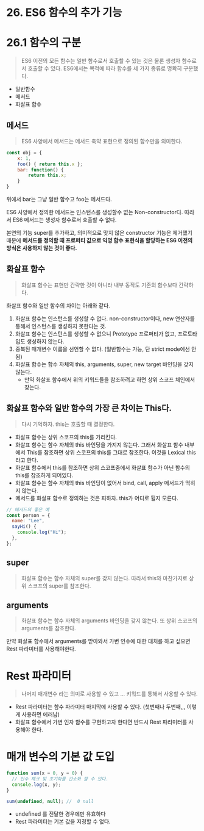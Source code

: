# 26. ES6 함수의 추가 기능

# 26.1 함수의 구분

> ES6 이전의 모든 함수는 일반 함수로서 호출할 수 있는 것은 물론 생성자 함수로서 호출할 수 있다. ES6에서는 목적에 따라 함수를 세 가지 종류로 명확히 구분했다.

- 일반함수
- 메서드
- 화살표 함수

## 메서드

> ES6 사양에서 메서드는 메서드 축약 표현으로 정의된 함수만을 의미한다.

```javascript
const obj = {
	x: 1,
	foo() { return this.x };
	bar: function() {
		return this.x;
	}
}
```

위에서 bar는 그냥 일반 함수고 foo는 메서드다.

ES6 사양에서 정의한 메서드는 인스턴스를 생성할수 없는 Non-constructor다. 따라서 ES6 메서드는 생성자 함수로서 호출할 수 없다.

본연의 기능 super를 추가하고, 의미적으로 맞지 않은 constructor 기능은 제거했기 때문에
**메서드를 정의할 때 프로퍼티 값으로 익명 함수 표현식을 할당하는 ES6 이전의 방식은 사용하지 않는 것이 좋다.**

## 화살표 함수

> 화살표 함수는 표현만 간략한 것이 아니라 내부 동작도 기존의 함수보다 간략하다.

화살표 함수와 일반 함수의 차이는 아래와 같다.

1. 화살표 함수는 인스턴스를 생성할 수 없다. non-constructor이다, new 연산자를 통해서 인스턴스를 생성하지 못한다는 것.
2. 화살표 함수는 인스턴스를 생성할 수 없으니 Prototype 프로퍼티가 없고, 프로토타입도 생성하지 않는다.
3. 중복된 매개변수 이름을 선언할 수 없다. (일반함수는 가능, 단 strict mode에선 안됨)
4. 화살표 함수는 함수 자체의 this, arguments, super, new target 바인딩을 갖지 않는다.
   - 만약 화살표 함수에서 위의 키워드들을 참조하려고 하면 상위 스코프 체인에서 찾는다.

## 화삻표 함수와 일반 함수의 가장 큰 차이는 This다.

> 다시 기억하자. this는 호출할 때 결정한다.

- 화살표 함수는 상위 스코프의 this를 가리킨다.
- 화살표 함수는 함수 자체의 this 바인딩을 가지지 않는다. 그래서 화살표 함수 내부에서 This를 참조하면 상위 스코프의 this를 그대로 참조한다. 이것을 Lexical this라고 한다.
- 화살표 함수에서 this를 참조하면 상위 스코프중에서 화살표 함수가 아닌 함수의 this를 참조하게 되어있다.
- 화살표 함수는 함수 자체의 this 바인딩이 없어서 bind, call, apply 메서드가 먹히지 않는다.
- 메서드를 화살표 함수로 정의하는 것은 피하자. this가 어디로 튈지 모른다.

```javascript
// 메서드의 좋은 예
const person = {
  name: "Lee",
  sayHi() {
    console.log("Hi");
  },
};
```

## super

> 화살표 함수는 함수 자체의 super를 갖지 않는다. 따라서 this와 마찬가지로 상위 스코프의 super를 참조한다.

## arguments

> 화살표 함수는 함수 자체의 arguments 바인딩을 갖지 않는다. 또 상위 스코프의 arguments를 참조한다.

만약 화살표 함수에서 arguments를 받아와서 가변 인수에 대한 대처를 하고 싶으면 Rest 파라미터를 사용해야한다.

# Rest 파라미터

> 나머지 매개변수 라는 의미로 사용할 수 있고 ... 키워드를 통해서 사용할 수 있다.

- Rest 파라미터는 함수 파라미터 마지막에 사용할 수 있다. (첫번째나 두번째,,, 이렇게 사용하면 에러남)
- 화살표 함수에서 가변 인자 함수를 구현하고자 한다면 반드시 Rest 파리미터를 사용해야 한다.

# 매개 변수의 기본 값 도입

```javascript
function sum(x = 0, y = 0) {
  // 인수 체크 및 초기화를 간소화 할 수 있다.
  console.log(x, y);
}

sum(undefined, null); //  0 null
```

- undefined 를 전달한 경우에만 유효하다
- Rest 파라미터는 기본 값을 지정할 수 없다.

